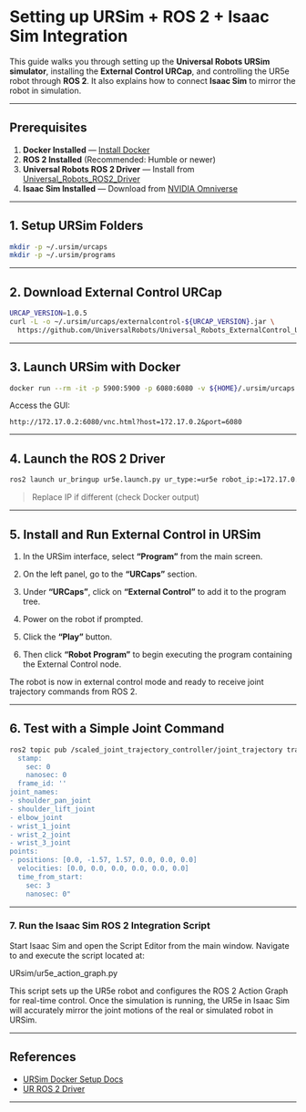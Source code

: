 # Setting up URSim + ROS 2 + Isaac Sim Integration

This guide walks you through setting up the **Universal Robots URSim simulator**, installing the **External Control URCap**, and controlling the UR5e robot through **ROS 2**. It also explains how to connect **Isaac Sim** to mirror the robot in simulation.

---

## Prerequisites

1. **Docker Installed** — [Install Docker](https://docs.docker.com/get-docker/)
2. **ROS 2 Installed** (Recommended: Humble or newer)
3. **Universal Robots ROS 2 Driver** — Install from [Universal\_Robots\_ROS2\_Driver](https://github.com/UniversalRobots/Universal_Robots_ROS2_Driver)
4. **Isaac Sim Installed** — Download from [NVIDIA Omniverse](https://docs.isaacsim.omniverse.nvidia.com/4.5.0/installation/download.html)

---

## 1. Setup URSim Folders

```bash
mkdir -p ~/.ursim/urcaps
mkdir -p ~/.ursim/programs
```

---

## 2. Download External Control URCap

```bash
URCAP_VERSION=1.0.5
curl -L -o ~/.ursim/urcaps/externalcontrol-${URCAP_VERSION}.jar \
  https://github.com/UniversalRobots/Universal_Robots_ExternalControl_URCap/releases/download/v${URCAP_VERSION}/externalcontrol-${URCAP_VERSION}.jar
```

---

## 3. Launch URSim with Docker

```bash
docker run --rm -it -p 5900:5900 -p 6080:6080 -v ${HOME}/.ursim/urcaps:/urcaps -v ${HOME}/.ursim/programs:/ursim/programs --name ursim universalrobots/ursim_e-series
```

Access the GUI:

```
http://172.17.0.2:6080/vnc.html?host=172.17.0.2&port=6080
```

---

## 4. Launch the ROS 2 Driver

```bash
ros2 launch ur_bringup ur5e.launch.py ur_type:=ur5e robot_ip:=172.17.0.2
```

> Replace IP if different (check Docker output)

---

## 5. Install and Run External Control in URSim

1. In the URSim interface, select **“Program”** from the main screen.

2. On the left panel, go to the **“URCaps”** section.

3. Under **“URCaps”**, click on **“External Control”** to add it to the program tree.

4. Power on the robot if prompted.

5. Click the **“Play”** button.

6. Then click **“Robot Program”** to begin executing the program containing the External Control node.

The robot is now in external control mode and ready to receive joint trajectory commands from ROS 2.

---

## 6. Test with a Simple Joint Command

```bash
ros2 topic pub /scaled_joint_trajectory_controller/joint_trajectory trajectory_msgs/msg/JointTrajectory "header:
  stamp:
    sec: 0
    nanosec: 0
  frame_id: ''
joint_names:
- shoulder_pan_joint
- shoulder_lift_joint
- elbow_joint
- wrist_1_joint
- wrist_2_joint
- wrist_3_joint
points:
- positions: [0.0, -1.57, 1.57, 0.0, 0.0, 0.0]
  velocities: [0.0, 0.0, 0.0, 0.0, 0.0, 0.0]
  time_from_start:
    sec: 3
    nanosec: 0"
```

---

### 7. Run the Isaac Sim ROS 2 Integration Script

Start Isaac Sim and open the Script Editor from the main window.
Navigate to and execute the script located at:

URsim/ur5e_action_graph.py

This script sets up the UR5e robot and configures the ROS 2 Action Graph for real-time control.
Once the simulation is running, the UR5e in Isaac Sim will accurately mirror the joint motions of the real or simulated robot in URSim.

---

## References

* [URSim Docker Setup Docs](https://docs.universal-robots.com/Universal_Robots_ROS2_Documentation/doc/ur_client_library/doc/setup/ursim_docker.html)
* [UR ROS 2 Driver](https://github.com/UniversalRobots/Universal_Robots_ROS2_Driver)

---
